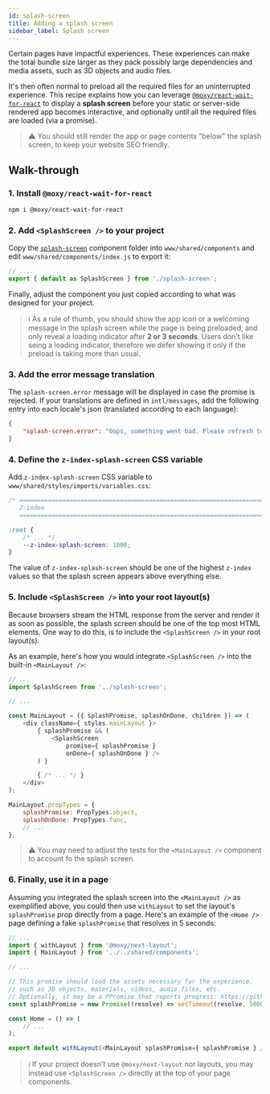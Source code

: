 ```yaml
---
id: splash-screen
title: Adding a splash screen
sidebar_label: Splash screen
---
```


Certain pages have impactful experiences. These experiences can make the total bundle size larger as they pack possibly large dependencies and media assets, such as 3D objects and audio files.

It's then often normal to preload all the required files for an uninterrupted experience. This recipe explains how you can leverage [`@moxy/react-wait-for-react`](https://github.com/moxystudio/react-wait-for-react) to display a **splash screen** before your static or server-side rendered app becomes interactive, and optionally until all the required files are loaded (via a promise).

> ⚠️ You should still render the app or page contents "below" the splash screen, to keep your website SEO friendly.

## Walk-through

### 1. Install `@moxy/react-wait-for-react`

```sh
npm i @moxy/react-wait-for-react
```

### 2. Add `<SplashScreen />` to your project

Copy the [`splash-screen`](https://github.com/moxystudio/next-with-moxy/tree/master/docusaurus/static/recipes-assets/splash-screen) component folder into `www/shared/components` and edit `www/shared/components/index.js` to export it:

```js
// ....
export { default as SplashScreen } from './splash-screen';
```

Finally, adjust the component you just copied according to what was designed for your project.

> ℹ️ As a rule of thumb, you should show the app icon or a welcoming message in the splash screen while the page is being preloaded, and only reveal a loading indicator after **2 or 3 seconds**. Users don't like seing a loading indicator, therefore we defer showing it only if the preload is taking more than usual.

### 3. Add the error message translation

The `splash-screen.error` message will be displayed in case the promise is rejected. If your translations are defined in `intl/messages`, add the following entry into each locale's json (translated according to each language):

```json
{
    "splash-screen.error": "Oops, something went bad. Please refresh to try again."
}
```

### 4. Define the `z-index-splash-screen` CSS variable

Add `z-index-splash-screen` CSS variable to `www/shared/styles/imports/variables.css`:

```css
/* ==========================================================================
   Z-index
   ========================================================================== */

:root {
    /* ... */
    --z-index-splash-screen: 1000;
}
```

The value of `z-index-splash-screen` should be one of the highest `z-index` values so that the splash screen appears above everything else.

### 5. Include `<SplashScreen />` into your root layout(s)

Because browsers stream the HTML response from the server and render it as soon as possible, the splash screen should be one of the top most HTML elements. One way to do this, is to include the `<SplashScreen />` in your root layout(s).

As an example, here's how you would integrate `<SplashScreen />` into the built-in `<MainLayout />`:

```js
// ...
import SplashScreen from '../splash-screen';

// ...

const MainLayout = ({ splashPromise, splashOnDone, children }) => (
    <div className={ styles.mainLayout }>
        { splashPromise && (
            <SplashScreen
                promise={ splashPromise }
                onDone={ splashOnDone } />
        ) }

        { /* ... */ }
    </div>
);

MainLayout.propTypes = {
    splashPromise: PropTypes.object,
    splashOnDone: PropTypes.func,
    // ...
};
```

> ⚠️ You may need to adjust the tests for the `<MainLayout />` component to account fo the splash screen.

### 6. Finally, use it in a page

Assuming you integrated the splash screen into the `<MainLayout />` as exemplified above, you could then use `withLayout` to set the layout's `splashPromise` prop directly from a page. Here's an example of the `<Home />` page defining a fake `splashPromise` that resolves in 5 seconds: 

```js
// ...
import { withLayout } from '@moxy/next-layout';
import { MainLayout } from '../../shared/components';

// ...

// This promise should load the assets necessary for the experience,
// such as 3D objects, materials, videos, audio files, etc.
// Optionally, it may be a PPromise that reports progress: https://github.com/sindresorhus/p-progress
const splashPromise = new Promise((resolve) => setTimeout(resolve, 5000));

const Home = () => (
    // ...
);

export default withLayout(<MainLayout splashPromise={ splashPromise } />)(Home);
```

> ℹ️ If your project doesn't use `@moxy/next-layout` nor layouts, you may instead use `<SplashScreen />` directly at the top of your page components.
